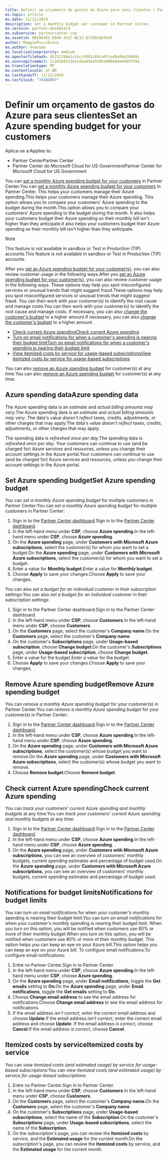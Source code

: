 ```yaml
---
title: Definir um orçamento de gastos do Azure para seus clientes | Partner Center
ms.topic: article
ms.date: 11/21/2019
description: Set a monthly budget per customer in Partner Center.
ms.service: partner-dashboard
ms.subservice: partnercenter-csp
ms.assetid: DDE80361-D04E-432C-BC15-D735D2AE954F
author: MaggiePucciEvans
ms.author: evansma
ms.localizationpriority: medium
ms.openlocfilehash: 05212746e1ccbcc5081c68ca97ced6a99e20bb8c
ms.sourcegitcommit: 1c3d3b95135e1daad5ba5585a090e84ab0b97594
ms.translationtype: MT
ms.contentlocale: pt-BR
ms.lasthandoff: 11/22/2019
ms.locfileid: "74384897"
---
```

# <a name="set-an-azure-spending-budget-for-your-customers"></a><span data-ttu-id="55e73-103">Definir um orçamento de gastos do Azure para seus clientes</span><span class="sxs-lookup"><span data-stu-id="55e73-103">Set an Azure spending budget for your customers</span></span>

<span data-ttu-id="55e73-104">Aplica-se a:</span><span class="sxs-lookup"><span data-stu-id="55e73-104">Applies to:</span></span>

- <span data-ttu-id="55e73-105">Partner Center</span><span class="sxs-lookup"><span data-stu-id="55e73-105">Partner Center</span></span>
- <span data-ttu-id="55e73-106">Partner Center do Microsoft Cloud for US Government</span><span class="sxs-lookup"><span data-stu-id="55e73-106">Partner Center for Microsoft Cloud for US Government</span></span>

<span data-ttu-id="55e73-107">You can [set a monthly Azure spending budget for your customers](#set-azure-spending-budget) in Partner Center.</span><span class="sxs-lookup"><span data-stu-id="55e73-107">You can [set a monthly Azure spending budget for your customers](#set-azure-spending-budget) in Partner Center.</span></span> <span data-ttu-id="55e73-108">This helps your customers manage their Azure spending.</span><span class="sxs-lookup"><span data-stu-id="55e73-108">This helps your customers manage their Azure spending.</span></span> <span data-ttu-id="55e73-109">This option allows you to compare your customers' Azure spending to the budget during the month.</span><span class="sxs-lookup"><span data-stu-id="55e73-109">This option allows you to compare your customers' Azure spending to the budget during the month.</span></span> <span data-ttu-id="55e73-110">It also helps your customers budget their Azure spending so their monthly bill isn't higher than they anticipate.</span><span class="sxs-lookup"><span data-stu-id="55e73-110">It also helps your customers budget their Azure spending so their monthly bill isn't higher than they anticipate.</span></span>


> [!NOTE]  
> <span data-ttu-id="55e73-111">This feature is not available in sandbox or Test in Production (TIP) accounts.</span><span class="sxs-lookup"><span data-stu-id="55e73-111">This feature is not available in sandbox or Test in Production (TIP) accounts.</span></span>

<span data-ttu-id="55e73-112">After you [set an Azure spending budget for your customer(s)](#set-azure-spending-budget), you can also review customer usage in the following ways.</span><span class="sxs-lookup"><span data-stu-id="55e73-112">After you [set an Azure spending budget for your customer(s)](#set-azure-spending-budget), you can also review customer usage in the following ways.</span></span> <span data-ttu-id="55e73-113">These options may help you spot misconfigured services or unusual trends that might suggest fraud.</span><span class="sxs-lookup"><span data-stu-id="55e73-113">These options may help you spot misconfigured services or unusual trends that might suggest fraud.</span></span> <span data-ttu-id="55e73-114">You can then work with your customer(s) to identify the root cause and manage costs.</span><span class="sxs-lookup"><span data-stu-id="55e73-114">You can then work with your customer(s) to identify the root cause and manage costs.</span></span> <span data-ttu-id="55e73-115">If necessary, you can also [change the customer's budget](#set-azure-spending-budget) to a higher amount.</span><span class="sxs-lookup"><span data-stu-id="55e73-115">If necessary, you can also [change the customer's budget](#set-azure-spending-budget) to a higher amount.</span></span>

- [<span data-ttu-id="55e73-116">Check current Azure spending</span><span class="sxs-lookup"><span data-stu-id="55e73-116">Check current Azure spending</span></span>](#check-current-azure-spending)
- [<span data-ttu-id="55e73-117">Turn on email notifications for when a customer's spending is nearing their budget limit</span><span class="sxs-lookup"><span data-stu-id="55e73-117">Turn on email notifications for when a customer's spending is nearing their budget limit</span></span>](#notifications-for-budget-limits)
- [<span data-ttu-id="55e73-118">View itemized costs by service for usage-based subscriptions</span><span class="sxs-lookup"><span data-stu-id="55e73-118">View itemized costs by service for usage-based subscriptions</span></span>](#itemized-costs-by-service)

<span data-ttu-id="55e73-119">You can also [remove an Azure spending budget](#remove-azure-spending-budget) for customer(s) at any time.</span><span class="sxs-lookup"><span data-stu-id="55e73-119">You can also [remove an Azure spending budget](#remove-azure-spending-budget) for customer(s) at any time.</span></span>

## <a name="azure-spending-data"></a><span data-ttu-id="55e73-120">Azure spending data</span><span class="sxs-lookup"><span data-stu-id="55e73-120">Azure spending data</span></span>

<span data-ttu-id="55e73-121">The Azure spending data is an *estimate* and *actual billing amounts may vary*.</span><span class="sxs-lookup"><span data-stu-id="55e73-121">The Azure spending data is an *estimate* and *actual billing amounts may vary*.</span></span> <span data-ttu-id="55e73-122">The data's value *doesn't reflect* taxes, credits, adjustments, or other charges that may apply.</span><span class="sxs-lookup"><span data-stu-id="55e73-122">The data's value *doesn't reflect* taxes, credits, adjustments, or other charges that may apply.</span></span>

<span data-ttu-id="55e73-123">The spending data is *refreshed once per day*.</span><span class="sxs-lookup"><span data-stu-id="55e73-123">The spending data is *refreshed once per day*.</span></span> <span data-ttu-id="55e73-124">Your customers can continue to use (and be charged for) Azure services and resources, unless you change their account settings in the Azure portal.</span><span class="sxs-lookup"><span data-stu-id="55e73-124">Your customers can continue to use (and be charged for) Azure services and resources, unless you change their account settings in the Azure portal.</span></span>

## <a name="set-azure-spending-budget"></a><span data-ttu-id="55e73-125">Set Azure spending budget</span><span class="sxs-lookup"><span data-stu-id="55e73-125">Set Azure spending budget</span></span>

<span data-ttu-id="55e73-126">You can *set a monthly Azure spending budget* for multiple customers in Partner Center:</span><span class="sxs-lookup"><span data-stu-id="55e73-126">You can *set a monthly Azure spending budget* for multiple customers in Partner Center:</span></span>

1. <span data-ttu-id="55e73-127">Sign in to the [Partner Center dashboard](https://partner.microsoft.com/dashboard/).</span><span class="sxs-lookup"><span data-stu-id="55e73-127">Sign in to the [Partner Center dashboard](https://partner.microsoft.com/dashboard/).</span></span>
2. <span data-ttu-id="55e73-128">In the left-hand menu under **CSP**, choose **Azure spending**.</span><span class="sxs-lookup"><span data-stu-id="55e73-128">In the left-hand menu under **CSP**, choose **Azure spending**.</span></span>
3. <span data-ttu-id="55e73-129">On the **Azure spending** page, under **Customers with Microsoft Azure subscriptions**, select the customer(s) for whom you want to set a budget.</span><span class="sxs-lookup"><span data-stu-id="55e73-129">On the **Azure spending** page, under **Customers with Microsoft Azure subscriptions**, select the customer(s) for whom you want to set a budget.</span></span>
4. <span data-ttu-id="55e73-130">Enter a value for **Monthly budget**.</span><span class="sxs-lookup"><span data-stu-id="55e73-130">Enter a value for **Monthly budget**.</span></span>
5. <span data-ttu-id="55e73-131">Choose **Apply** to save your changes.</span><span class="sxs-lookup"><span data-stu-id="55e73-131">Choose **Apply** to save your changes.</span></span>

<span data-ttu-id="55e73-132">You can also *set a budget for an individual customer* in their subscription settings:</span><span class="sxs-lookup"><span data-stu-id="55e73-132">You can also *set a budget for an individual customer* in their subscription settings:</span></span>

1. <span data-ttu-id="55e73-133">Sign in to the Partner Center dashboard.</span><span class="sxs-lookup"><span data-stu-id="55e73-133">Sign in to the Partner Center dashboard.</span></span>
2. <span data-ttu-id="55e73-134">In the left-hand menu under **CSP**, choose **Customers**.</span><span class="sxs-lookup"><span data-stu-id="55e73-134">In the left-hand menu under **CSP**, choose **Customers**.</span></span>
3. <span data-ttu-id="55e73-135">On the **Customers** page, select the customer's **Company name**.</span><span class="sxs-lookup"><span data-stu-id="55e73-135">On the **Customers** page, select the customer's **Company name**.</span></span>
4. <span data-ttu-id="55e73-136">On the customer's **Subscriptions** page, under **Usage-based subscription**, choose **Change budget**.</span><span class="sxs-lookup"><span data-stu-id="55e73-136">On the customer's **Subscriptions** page, under **Usage-based subscription**, choose **Change budget**.</span></span>
5. <span data-ttu-id="55e73-137">Enter a value for the budget.</span><span class="sxs-lookup"><span data-stu-id="55e73-137">Enter a value for the budget.</span></span>
6. <span data-ttu-id="55e73-138">Choose **Apply** to save your changes.</span><span class="sxs-lookup"><span data-stu-id="55e73-138">Choose **Apply** to save your changes.</span></span>

## <a name="remove-azure-spending-budget"></a><span data-ttu-id="55e73-139">Remove Azure spending budget</span><span class="sxs-lookup"><span data-stu-id="55e73-139">Remove Azure spending budget</span></span>

<span data-ttu-id="55e73-140">You can *remove a monthly Azure spending budget* for your customer(s) in Partner Center:</span><span class="sxs-lookup"><span data-stu-id="55e73-140">You can *remove a monthly Azure spending budget* for your customer(s) in Partner Center:</span></span>

1. <span data-ttu-id="55e73-141">Sign in to the [Partner Center dashboard](https://partner.microsoft.com/dashboard/).</span><span class="sxs-lookup"><span data-stu-id="55e73-141">Sign in to the [Partner Center dashboard](https://partner.microsoft.com/dashboard/).</span></span>
2. <span data-ttu-id="55e73-142">In the left-hand menu under **CSP**, choose **Azure spending**.</span><span class="sxs-lookup"><span data-stu-id="55e73-142">In the left-hand menu under **CSP**, choose **Azure spending**.</span></span>
3. <span data-ttu-id="55e73-143">On the **Azure spending** page, under **Customers with Microsoft Azure subscriptions**, select the customer(s) whose budget you want to remove.</span><span class="sxs-lookup"><span data-stu-id="55e73-143">On the **Azure spending** page, under **Customers with Microsoft Azure subscriptions**, select the customer(s) whose budget you want to remove.</span></span>
4. <span data-ttu-id="55e73-144">Choose **Remove budget**.</span><span class="sxs-lookup"><span data-stu-id="55e73-144">Choose **Remove budget**.</span></span>

## <a name="check-current-azure-spending"></a><span data-ttu-id="55e73-145">Check current Azure spending</span><span class="sxs-lookup"><span data-stu-id="55e73-145">Check current Azure spending</span></span>

<span data-ttu-id="55e73-146">You can *track your customers' current Azure spending and monthly budgets* at any time:</span><span class="sxs-lookup"><span data-stu-id="55e73-146">You can *track your customers' current Azure spending and monthly budgets* at any time:</span></span>

1. <span data-ttu-id="55e73-147">Sign in to the [Partner Center dashboard](https://partner.microsoft.com/dashboard/).</span><span class="sxs-lookup"><span data-stu-id="55e73-147">Sign in to the [Partner Center dashboard](https://partner.microsoft.com/dashboard/).</span></span>
2. <span data-ttu-id="55e73-148">In the left-hand menu under **CSP**, choose **Azure spending**.</span><span class="sxs-lookup"><span data-stu-id="55e73-148">In the left-hand menu under **CSP**, choose **Azure spending**.</span></span>
3. <span data-ttu-id="55e73-149">On the **Azure spending** page, under **Customers with Microsoft Azure subscriptions**, you can see an overview of customers' monthly budgets, current spending estimates and percentage of budget used.</span><span class="sxs-lookup"><span data-stu-id="55e73-149">On the **Azure spending** page, under **Customers with Microsoft Azure subscriptions**, you can see an overview of customers' monthly budgets, current spending estimates and percentage of budget used.</span></span>

## <a name="notifications-for-budget-limits"></a><span data-ttu-id="55e73-150">Notifications for budget limits</span><span class="sxs-lookup"><span data-stu-id="55e73-150">Notifications for budget limits</span></span>

<span data-ttu-id="55e73-151">You can *turn on email notifications* for when your customer's monthly spending is nearing their budget limit.</span><span class="sxs-lookup"><span data-stu-id="55e73-151">You can *turn on email notifications* for when your customer's monthly spending is nearing their budget limit.</span></span> <span data-ttu-id="55e73-152">When you turn on this option, you will be notified when customers use 80% or more of their monthly budget.</span><span class="sxs-lookup"><span data-stu-id="55e73-152">When you turn on this option, you will be notified when customers use 80% or more of their monthly budget.</span></span> <span data-ttu-id="55e73-153">This option helps you can keep an eye on your Azure bill.</span><span class="sxs-lookup"><span data-stu-id="55e73-153">This option helps you can keep an eye on your Azure bill.</span></span> <span data-ttu-id="55e73-154">To configure email notifications:</span><span class="sxs-lookup"><span data-stu-id="55e73-154">To configure email notifications:</span></span>

1. <span data-ttu-id="55e73-155">Entre no Partner Center.</span><span class="sxs-lookup"><span data-stu-id="55e73-155">Sign in to Partner Center.</span></span>
2. <span data-ttu-id="55e73-156">In the left-hand menu under **CSP**, choose **Azure spending**.</span><span class="sxs-lookup"><span data-stu-id="55e73-156">In the left-hand menu under **CSP**, choose **Azure spending**.</span></span>
3. <span data-ttu-id="55e73-157">On the **Azure spending** page, under **Email notifications**, toggle the **Get emails** setting to **On**.</span><span class="sxs-lookup"><span data-stu-id="55e73-157">On the **Azure spending** page, under **Email notifications**, toggle the **Get emails** setting to **On**.</span></span>
4. <span data-ttu-id="55e73-158">Choose **Change email address** to see the email address for notifications.</span><span class="sxs-lookup"><span data-stu-id="55e73-158">Choose **Change email address** to see the email address for notifications.</span></span>
5. <span data-ttu-id="55e73-159">If the email address *isn't correct*, enter the correct email address and choose **Update**.</span><span class="sxs-lookup"><span data-stu-id="55e73-159">If the email address *isn't correct*, enter the correct email address and choose **Update**.</span></span> <span data-ttu-id="55e73-160">If the email address *is correct*, choose **Cancel**.</span><span class="sxs-lookup"><span data-stu-id="55e73-160">If the email address *is correct*, choose **Cancel**.</span></span>

## <a name="itemized-costs-by-service"></a><span data-ttu-id="55e73-161">Itemized costs by service</span><span class="sxs-lookup"><span data-stu-id="55e73-161">Itemized costs by service</span></span>

<span data-ttu-id="55e73-162">You can *view itemized costs (and estimated usage) by service for usage-based subscriptions*:</span><span class="sxs-lookup"><span data-stu-id="55e73-162">You can *view itemized costs (and estimated usage) by service for usage-based subscriptions*:</span></span>

1. <span data-ttu-id="55e73-163">Entre no Partner Center.</span><span class="sxs-lookup"><span data-stu-id="55e73-163">Sign in to Partner Center.</span></span>
2. <span data-ttu-id="55e73-164">In the left-hand menu under **CSP**, choose **Customers**.</span><span class="sxs-lookup"><span data-stu-id="55e73-164">In the left-hand menu under **CSP**, choose **Customers**.</span></span>
3. <span data-ttu-id="55e73-165">On the **Customers** page, select the customer's **Company name**.</span><span class="sxs-lookup"><span data-stu-id="55e73-165">On the **Customers** page, select the customer's **Company name**.</span></span>
4. <span data-ttu-id="55e73-166">On the customer's **Subscriptions** page, under **Usage-based subscriptions**, select the name of the **Subscription**.</span><span class="sxs-lookup"><span data-stu-id="55e73-166">On the customer's **Subscriptions** page, under **Usage-based subscriptions**, select the name of the **Subscription**.</span></span>
5. <span data-ttu-id="55e73-167">On the subscription's page, you can review the **Itemized costs** by service, and the **Estimated usage** for the current month.</span><span class="sxs-lookup"><span data-stu-id="55e73-167">On the subscription's page, you can review the **Itemized costs** by service, and the **Estimated usage** for the current month.</span></span>
